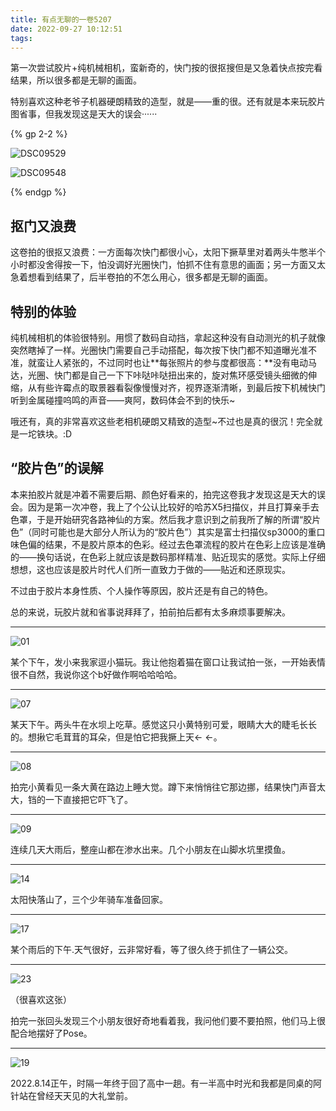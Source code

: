 ```yaml
---
title: 有点无聊的一卷5207
date: 2022-09-27 10:12:51
tags:
---
```


第一次尝试胶片+纯机械相机，蛮新奇的，快门按的很抠搜但是又急着快点按完看结果，所以很多都是无聊的画面。

特别喜欢这种老爷子机器硬朗精致的造型，就是——重的很。还有就是本来玩胶片图省事，但我发现这是天大的误会······

{% gp 2-2 %}

![DSC09529](https://tazdingo-images.oss-cn-hongkong.aliyuncs.com/img/202401240159977.JPG)

![DSC09548](https://tazdingo-images.oss-cn-hongkong.aliyuncs.com/img/202401240159715.JPG)

{% endgp %}

<!--more-->

## 抠门又浪费

这卷拍的很抠又浪费：一方面每次快门都很小心，太阳下撅草里对着两头牛憋半个小时都没舍得按一下，怕没调好光圈快门，怕抓不住有意思的画面；另一方面又太急着想看到结果了，后半卷拍的不怎么用心，很多都是无聊的画面。



## 特别的体验

纯机械相机的体验很特别。用惯了数码自动挡，拿起这种没有自动测光的机子就像突然瞎掉了一样。光圈快门需要自己手动搭配，每次按下快门都不知道曝光准不准，就蛮让人紧张的，不过同时也让**每张照片的参与度都很高：**没有电动马达，光圈、快门都是自己一下下咔哒咔哒扭出来的，旋对焦环感受镜头细微的伸缩，从有些许霉点的取景器看裂像慢慢对齐，视界逐渐清晰，到最后按下机械快门听到金属碰撞呜鸣的声音——爽阿，数码体会不到的快乐~

哦还有，真的非常喜欢这些老相机硬朗又精致的造型~不过也是真的很沉！完全就是一坨铁块。:D

## “胶片色”的误解

本来拍胶片就是冲着不需要后期、颜色好看来的，拍完这卷我才发现这是天大的误会。因为是第一次冲卷，我上了个公认比较好的哈苏X5扫描仪，并且打算亲手去色罩，于是开始研究各路神仙的方案。然后我才意识到之前我所了解的所谓“胶片色”（同时可能也是大部分人所认为的“胶片色”）其实是富士扫描仪sp3000的重口味色偏的结果，不是胶片原本的色彩。经过去色罩流程的胶片在色彩上应该是准确的——换句话说，在色彩上就应该是数码那样精准、贴近现实的感觉。实际上仔细想想，这也应该是胶片时代人们所一直致力于做的——贴近和还原现实。

不过由于胶片本身性质、个人操作等原因，胶片还是有自己的特色。

总的来说，玩胶片就和省事说拜拜了，拍前拍后都有太多麻烦事要解决。

---



![01](https://tazdingo-images.oss-cn-hongkong.aliyuncs.com/img/202401240200360.png)

某个下午，发小来我家逗小猫玩。我让他抱着猫在窗口让我试拍一张，一开始表情很不自然，我说你这个b好做作啊哈哈哈哈。

---



![07](https://tazdingo-images.oss-cn-hongkong.aliyuncs.com/img/202401240200963.png)

某天下午。两头牛在水坝上吃草。感觉这只小黄特别可爱，眼睛大大的睫毛长长的。想揪它毛茸茸的耳朵，但是怕它把我撅上天← ←。

---



![08](https://tazdingo-images.oss-cn-hongkong.aliyuncs.com/img/202401240200321.png)

拍完小黄看见一条大黄在路边上睡大觉。蹲下来悄悄往它那边挪，结果快门声音太大，铛的一下直接把它吓飞了。

---



![09](https://tazdingo-images.oss-cn-hongkong.aliyuncs.com/img/202401240200744.jpg)

连续几天大雨后，整座山都在渗水出来。几个小朋友在山脚水坑里摸鱼。

---



![14](https://tazdingo-images.oss-cn-hongkong.aliyuncs.com/img/202401240200151.png)

太阳快落山了，三个少年骑车准备回家。

---



![17](https://tazdingo-images.oss-cn-hongkong.aliyuncs.com/img/202401240200665.png)

某个雨后的下午.天气很好，云非常好看，等了很久终于抓住了一辆公交。

---



![23](https://tazdingo-images.oss-cn-hongkong.aliyuncs.com/img/202401240201911.png)

（很喜欢这张）

拍完一张回头发现三个小朋友很好奇地看着我，我问他们要不要拍照，他们马上很配合地摆好了Pose。

---

![19](https://tazdingo-images.oss-cn-hongkong.aliyuncs.com/img/202401240201222.png)

2022.8.14正午，时隔一年终于回了高中一趟。有一半高中时光和我都是同桌的阿针站在曾经天天见的大礼堂前。



